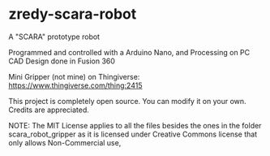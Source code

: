 # zredy-scara-robot
A "SCARA" prototype robot

Programmed and controlled with a Arduino Nano, and Processing on PC
CAD Design done in Fusion 360

Mini Gripper (not mine) on Thingiverse: https://www.thingiverse.com/thing:2415

This project is completely open source. You can modify it on your own. Credits are appreciated.

NOTE: The MIT License applies to all the files besides the ones in the folder scara_robot_gripper as it is licensed under Creative Commons license that only allows Non-Commercial use,
